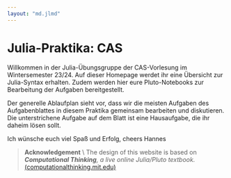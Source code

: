 ```yaml
---
layout: "md.jlmd"
---
```


# Julia-Praktika: CAS

Willkommen in der Julia-Übungsgruppe der CAS-Vorlesung im Wintersemester 23/24. Auf dieser Homepage werdet ihr eine Übersicht
zur Julia-Syntax erhalten. Zudem werden hier eure Pluto-Notebooks zur Bearbeitung der Aufgaben bereitgestellt.

Der generelle Ablaufplan sieht vor, dass wir die meisten Aufgaben des Aufgabenblattes in diesem Praktika gemeinsam bearbeiten und diskutieren. Die unterstrichene Aufgabe auf dem Blatt ist eine Hausaufgabe, die ihr daheim lösen sollt.

Ich wünsche euch viel Spaß und Erfolg,
cheers Hannes

> **Acknowledgement** \\
> The design of this website is based on _**Computational Thinking**, a live online Julia/Pluto textbook._ [(computationalthinking.mit.edu)](https://computationalthinking.mit.edu)
